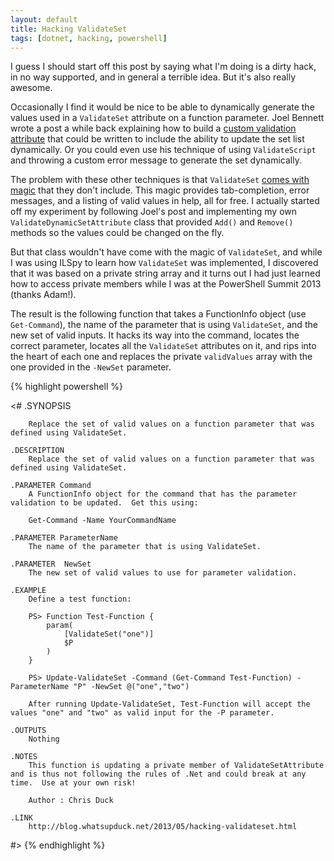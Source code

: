 ```yaml
---
layout: default
title: Hacking ValidateSet
tags: [dotnet, hacking, powershell]
---
```

I guess I should start off this post by saying what I'm doing is a dirty hack, in no way supported, and in general a terrible idea.  But it's also really awesome.

Occasionally I find it would be nice to be able to dynamically generate the values used in a ``ValidateSet`` attribute on a function parameter.  Joel Bennett wrote a post a while back explaining how to build a [custom validation attribute](http://huddledmasses.org/better-error-messages-for-powershell-validatepattern/) that could be written to include the ability to update the set list dynamically. Or you could even use his technique of using ``ValidateScript`` and throwing a custom error message to generate the set dynamically.

The problem with these other techniques is that ``ValidateSet`` [comes with magic](http://blogs.msdn.com/b/powershell/archive/2006/05/10/594175.aspx") that they don't include.  This magic provides tab-completion, error messages, and a listing of valid values in help, all for free.  I actually started off my experiment by following Joel's post and implementing my own ``ValidateDynamicSetAttribute`` class that provided ``Add()`` and ``Remove()`` methods so the values could be changed on the fly.

But that class wouldn't have come with the magic of ``ValidateSet``, and while I was using ILSpy to learn how ``ValidateSet`` was implemented, I discovered that it was based on a private string array and it turns out I had just learned how to access private members while I was at the PowerShell Summit 2013 (thanks Adam!).

The result is the following function that takes a FunctionInfo object (use ``Get-Command``), the name of the parameter that is using ``ValidateSet``, and the new set of valid inputs.  It hacks its way into the command, locates the correct parameter, locates all the ``ValidateSet`` attributes on it, and rips into the heart of each one and replaces the private ``validValues`` array with the one provided in the ``-NewSet`` parameter.

{% highlight powershell %}

<#
	.SYNOPSIS

		Replace the set of valid values on a function parameter that was defined using ValidateSet.

	.DESCRIPTION
		Replace the set of valid values on a function parameter that was defined using ValidateSet.

	.PARAMETER Command
		A FunctionInfo object for the command that has the parameter validation to be updated.  Get this using:

		Get-Command -Name YourCommandName

	.PARAMETER ParameterName
		The name of the parameter that is using ValidateSet.

	.PARAMETER  NewSet
		The new set of valid values to use for parameter validation.

	.EXAMPLE
		Define a test function:

		PS> Function Test-Function {
			param(
				[ValidateSet("one")]
				$P
			)
		}

		PS> Update-ValidateSet -Command (Get-Command Test-Function) -ParameterName "P" -NewSet @("one","two")

		After running Update-ValidateSet, Test-Function will accept the values "one" and "two" as valid input for the -P parameter.

	.OUTPUTS
		Nothing

	.NOTES
		This function is updating a private member of ValidateSetAttribute and is thus not following the rules of .Net and could break at any time.  Use at your own risk!

		Author : Chris Duck

	.LINK
		http://blog.whatsupduck.net/2013/05/hacking-validateset.html
#>
{% endhighlight %}